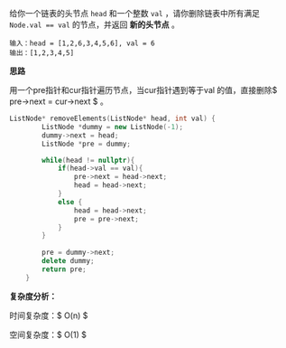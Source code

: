 给你一个链表的头节点 `head` 和一个整数 `val` ，请你删除链表中所有满足 `Node.val == val` 的节点，并返回 **新的头节点** 。

```
输入：head = [1,2,6,3,4,5,6], val = 6
输出：[1,2,3,4,5]
```



<b>思路</b>

用一个pre指针和cur指针遍历节点，当cur指针遇到等于val 的值，直接删除$ pre->next = cur->next $ 。

```c++
ListNode* removeElements(ListNode* head, int val) { 
        ListNode *dummy = new ListNode(-1);
        dummy->next = head;
        ListNode *pre = dummy;

        while(head != nullptr){
            if(head->val == val){
                pre->next = head->next;
                head = head->next;
            }
            else {
                head = head->next;
                pre = pre->next;
            }        
        }
        
        pre = dummy->next;
        delete dummy;
        return pre;
    }
```

<b>复杂度分析：</b>

时间复杂度：$ O(n) $ 

空间复杂度：$ O(1) $ 